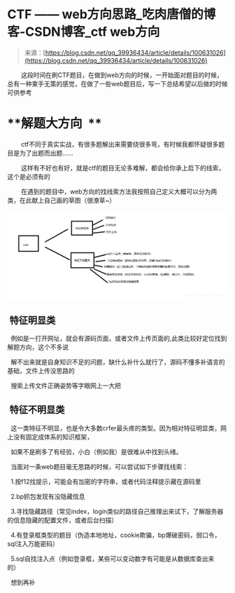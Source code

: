 <!--yml
category: 未分类
date: 2022-04-26 14:38:47
-->

# CTF —— web方向思路_吃肉唐僧的博客-CSDN博客_ctf web方向

> 来源：[https://blog.csdn.net/qq_39936434/article/details/100631026](https://blog.csdn.net/qq_39936434/article/details/100631026)

        这段时间在刷CTF题目，在做到web方向的时候，一开始面对题目的时候，总有一种束手无策的感觉，在做了一些web题目后，写一下总结希望以后做的时候可供参考

# **解题大方向  **

        ctf不同于真实实战，有很多题解出来需要绕很多弯，有时候我都怀疑很多题目是为了出题而出题......

        这样有不好也有好，就是ctf的题目无论多难解，都会给你承上启下的线索，这个是必须有的

        在遇到的题目中，web方向的找线索方法我按照自己定义大概可以分为两类，在此献上自己画的草图（很潦草~）

![](img/8a7d04820a337b329207ee3300cb31e7.png)

##  特征明显类

  例如是一打开网址，就会有源码页面，或者文件上传页面的,此类比较好定位找到解题方向，这个不多说

  解不出来就是自身知识不足的问题，缺什么补什么就行了，源码不懂多补语言的基础，文件上传没思路的

  搜索上传文件正确姿势等字眼网上一大把

##  特征不明显类

  这一类特征不明显，也是令大多数crfer最头疼的类型。因为相对特征明显类，网上没有固定成体系的知识框架，

  如果不是刷多了有经验，小白（例如我）是很难从中找到头绪。

  当面对一条web题目毫无思路的时候，可以尝试如下步骤找线索：

  1.按f12找提示，可能会有加密的字符串，或者代码注释提示藏在源码里

  2.bp抓包发现有没隐藏信息

  3.寻找隐藏路径（常见index，login类似的路径自己推理出来试下，了解服务器的信息隐藏的配置文件，或者后台扫描）

  4.有登录框类型的题目（伪造本地地址，cookie欺骗，bp爆破密码，弱口令，sql注入万能密码）

  5.sql自找注入点（例如登录框，某些可以变动数字有可能是从数据库查出来的）  

  想到再补